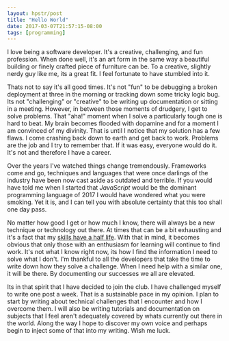 ```yaml
---
layout: hpstr/post
title: "Hello World"
date: 2017-03-07T21:57:15-08:00
tags: [programming]
---
```


I love being a software developer. It's a creative, challenging, and fun profession. When done well, it's an art form in the same way a beautiful building or finely crafted piece of furniture can be. To a creative, slightly nerdy guy like me, its a great fit. I feel fortunate to have stumbled into it. 

Thats not to say it's all good times. It's not "fun" to be debugging a broken deployment at three in the morning or tracking down some tricky logic bug. Its not "challenging" or "creative" to be writing up documentation or sitting in a meeting. However, in between those moments of drudgery, I get to solve problems. That "aha!" moment when I solve a particularly tough one is hard to beat. My brain becomes flooded with dopamine and for a moment I am convinced of my divinity. That is until I notice that my solution has a few flaws. I come crashing back down to earth and get back to work. Problems are the job and I try to remember that. If it was easy, everyone would do it. It's not and therefore I have a career.  

Over the years I've watched things change tremendously. Frameworks come and go, techniques and languages that were once darlings of the industry have been now cast aside as outdated and terrible. If you would have told me when I started that _JavaScript_ would be the dominant programming language of 2017 I would have wondered what you were smoking. Yet it is, and I can tell you with absolute certainty that this too shall one day pass. 

No matter how good I get or how much I know, there will always be a new technique or technology out there. At times that can be a bit exhausting and it's a fact that my [skills have a half life](http://www.admarco.net/inbound-marketing-messaging-sales-performance-blog/bid/113040/The-Half-Life-of-a-Learned-Skill-is-5-years-Toward-a-New-Culture-of-Learning). With that in mind, it becomes obvious that only those with an enthusiasm for learning will continue to find work. It's not what I know right now, its how I find the information I need to solve what I don't. I'm thankful to all the developers that take the time to write down how they solve a challenge. When I need help with a similar one, it will be there. By documenting our successes we all are elevated.  

Its in that spirit that I have decided to join the club. I have challenged myself to write one post a week. That is a sustainable pace in my opinion. I plan to start by writing about technical challenges that I encounter and how I overcome them. I will also be writing tutorials and documentation on subjects that I feel aren't adequately covered by whats currently out there in the world. Along the way I hope to discover my own voice and perhaps begin to inject some of that into my writing. Wish me luck.

